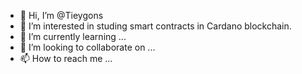 - 👋 Hi, I’m @Tieygons
- 👀 I’m interested in studing smart contracts in Cardano blockchain.
- 🌱 I’m currently learning ...
- 💞️ I’m looking to collaborate on ...
- 📫 How to reach me ...

<!---
Tieygons/Tieygons is a ✨ special ✨ repository because its `README.md` (this file) appears on your GitHub profile.
You can click the Preview link to take a look at your changes.
--->
